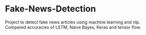 # Fake-News-Detection
Project to detect fake news articles using machine learning and nlp.
Compared accuracies of LSTM, Naive Bayes, Keras and tensor flow.
